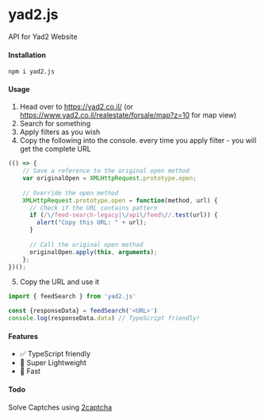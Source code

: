 # yad2.js


API for Yad2 Website

#### Installation
```shell
npm i yad2.js
```

#### Usage
1. Head over to https://yad2.co.il/ (or https://www.yad2.co.il/realestate/forsale/map?z=10 for map view)
2. Search for something
3. Apply filters as you wish
4. Copy the following into the console. every time you apply filter - you will get the complete URL
```js
(() => {
    // Save a reference to the original open method
    var originalOpen = XMLHttpRequest.prototype.open;
  
    // Override the open method
    XMLHttpRequest.prototype.open = function(method, url) {
      // Check if the URL contains pattern 
      if (/\/feed-search-legacy|\/api\/feed\//.test(url)) {
        alert("Copy this URL: " + url);
      }
  
      // Call the original open method
      originalOpen.apply(this, arguments);
    };
})();
```
5. Copy the URL and use it
```ts
import { feedSearch } from 'yad2.js'

const {responseData} = feedSearch('<URL>')
console.log(responseData.data) // TypeScript friendly!
```


#### Features
- ✅ TypeScript friendly
- 🍃 Super Lightweight
- 🚀 Fast


#### Todo
Solve Captches using [2captcha](https://www.npmjs.com/package/2captcha)
